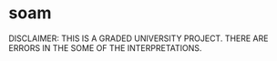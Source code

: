 # soam


DISCLAIMER: THIS IS A GRADED UNIVERSITY PROJECT. THERE ARE ERRORS IN THE SOME OF THE INTERPRETATIONS.
